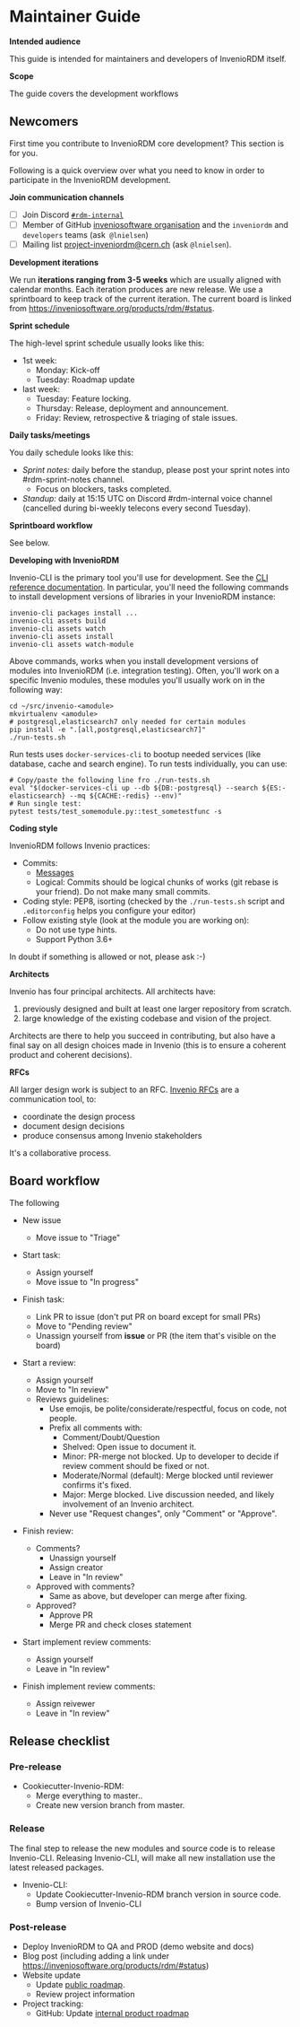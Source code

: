 # Maintainer Guide

**Intended audience**

This guide is intended for maintainers and developers of InvenioRDM itself.

**Scope**

The guide covers the development workflows

## Newcomers

First time you contribute to InvenioRDM core development? This section is for you.

Following is a quick overview over what you need to know in order to participate in the InvenioRDM development.

**Join communication channels**

- [ ] Join Discord [``#rdm-internal``](https://discord.gg/8qatqBC)
- [ ] Member of GitHub [inveniosoftware organisation](https://github.com/inveniosoftware/opensource/blob/master/repositories.yml) and the ``inveniordm`` and ``developers`` teams (ask`` @lnielsen``)
- [ ] Mailing list project-inveniordm@cern.ch (ask ``@lnielsen``).

**Development iterations**

We run **iterations ranging from 3-5 weeks** which are usually aligned with calendar months. Each iteration produces are new release. We use a sprintboard to keep track of the current iteration. The current board is linked from https://inveniosoftware.org/products/rdm/#status.

**Sprint schedule**

The high-level sprint schedule usually looks like this:

- 1st week:
    - Monday: Kick-off
    - Tuesday: Roadmap update
- last week:
    - Tuesday: Feature locking.
    - Thursday: Release, deployment and announcement.
    - Friday: Review, retrospective & triaging of stale issues.

**Daily tasks/meetings**

You daily schedule looks like this:

- *Sprint notes:* daily before the standup, please post your sprint notes into #rdm-sprint-notes channel.
    - Focus on blockers, tasks completed.
- *Standup:* daily at 15:15 UTC on Discord #rdm-internal voice channel (cancelled during bi-weekly telecons every second Tuesday).

**Sprintboard workflow**

See below.

**Developing with InvenioRDM**

Invenio-CLI is the primary tool you'll use for development. See the [CLI reference documentation](https://inveniordm.docs.cern.ch/reference/cli/). In particular, you'll need the following commands to install development versions of libraries in your InvenioRDM instance:

```
invenio-cli packages install ...
invenio-cli assets build
invenio-cli assets watch
invenio-cli assets install
invenio-cli assets watch-module
```

Above commands, works when you install development versions  of modules into InvenioRDM (i.e. integration testing). Often, you'll work on a specific Invenio modules, these modules you'll usually work on in the following way:

```
cd ~/src/invenio-<amodule>
mkvirtualenv <amodule>
# postgresql,elasticsearch7 only needed for certain modules
pip install -e ".[all,postgresql,elasticsearch7]"
./run-tests.sh
```

Run tests uses ``docker-services-cli`` to bootup needed services (like database, cache and search engine). To run tests individually, you can use:

```
# Copy/paste the following line fro ./run-tests.sh
eval "$(docker-services-cli up --db ${DB:-postgresql} --search ${ES:-elasticsearch} --mq ${CACHE:-redis} --env)"
# Run single test:
pytest tests/test_somemodule.py::test_sometestfunc -s
```


**Coding style**

InvenioRDM follows Invenio practices:

- Commits:
    - [Messages](https://invenio.readthedocs.io/en/latest/community/contributing/contribution-guide.html#commit-messages)
    - Logical: Commits should be logical chunks of works (git rebase is your friend). Do not make many small commits.
- Coding style: PEP8, isorting (checked by the ``./run-tests.sh`` script and ``.editorconfig`` helps you configure your editor)
- Follow existing style (look at the module you are working on):
    - Do not use type hints.
    - Support Python 3.6+


In doubt if something is allowed or not, please ask :-)

**Architects**

Invenio has four principal architects. All architects have:

1. previously designed and built at least one larger repository from scratch.
2. large knowledge of the existing codebase and vision of the project.

Architects are there to help you succeed in contributing, but also have a final say on all design choices made in Invenio (this is to ensure a coherent product and coherent decisions).

**RFCs**

All larger design work is subject to an RFC. [Invenio RFCs](https://github.com/inveniosoftware/rfcs) are a communication tool, to:

- coordinate the design process
- document design decisions
- produce consensus among Invenio stakeholders

It's a collaborative process.


## Board workflow

The following

- New issue
    - Move issue to "Triage"

- Start task:
    - Assign yourself
    - Move issue to "In progress"

- Finish task:
    - Link PR to issue (don't put PR on board except for small PRs)
    - Move to "Pending review"
    - Unassign yourself from **issue** or PR (the item that's visible on the board)

- Start a review:
    - Assign yourself
    - Move to "In review"
    - Reviews guidelines:
        - Use emojis, be polite/considerate/respectful, focus on code, not people.
        - Prefix all comments with:
            - Comment/Doubt/Question
            - Shelved: Open issue to document it.
            - Minor: PR-merge not blocked. Up to developer to decide if review comment should be fixed or not.
            - Moderate/Normal (default): Merge blocked until reviewer confirms it's fixed.
            - Major: Merge blocked. Live discussion needed, and likely involvement of an Invenio architect.
        - Never use "Request changes", only "Comment" or "Approve".

- Finish review:
    - Comments?
        - Unassign yourself
        - Assign creator
        - Leave in "In review"
    - Approved with comments?
        - Same as above, but developer can merge after fixing.
    - Approved?
        - Approve PR
        - Merge PR and check closes statement

- Start implement review comments:

    - Assign yourself
    - Leave in "In review"

- Finish implement review comments:

    - Assign reivewer
    - Leave in "In review"

## Release checklist

### Pre-release

- Cookiecutter-Invenio-RDM:
    - Merge everything to master..
    - Create new version branch from master.

### Release

The final step to release the new modules and source code is to release Invenio-CLI. Releasing Invenio-CLI, will make all new installation use the latest released packages.

- Invenio-CLI:
    - Update Cookiecutter-Invenio-RDM branch version in source code.
    - Bump version of Invenio-CLI

### Post-release

- Deploy InvenioRDM to QA and PROD (demo website and docs)
- Blog post (including adding a link under https://inveniosoftware.org/products/rdm/#status)
- Website update
    - Update [public roadmap](https://inveniosoftware.org/products/rdm/roadmap/).
    - Review project information
- Project tracking:
    - GitHub: Update [internal product roadmap](https://github.com/inveniosoftware/product-rdm/milestones?direction=asc&sort=due_date&state=open)
